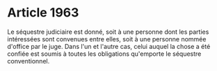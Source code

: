 # Article 1963

Le séquestre judiciaire est donné, soit à une personne dont les parties intéressées sont convenues entre elles, soit à une personne nommée d'office par le juge.   Dans l'un et l'autre cas, celui auquel la chose a été confiée est soumis à toutes les obligations qu'emporte le séquestre conventionnel.